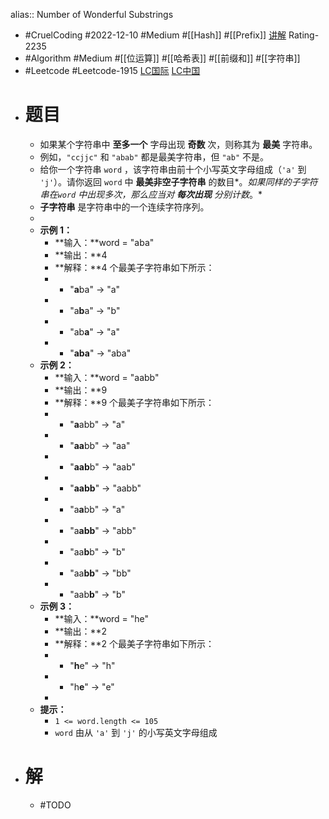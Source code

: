alias:: Number of Wonderful Substrings

- #CruelCoding #2022-12-10 #Medium #[[Hash]] #[[Prefix]] [讲解](https://youtu.be/QiiK-his0IQ) Rating-2235
- #Algorithm #Medium #[[位运算]] #[[哈希表]] #[[前缀和]] #[[字符串]]
- #Leetcode #Leetcode-1915 [LC国际](https://leetcode.com/problems/number-of-wonderful-substrings/) [LC中国](https://leetcode.cn/problems/number-of-wonderful-substrings/)
- # 题目
	- 如果某个字符串中 **至多一个** 字母出现 **奇数** 次，则称其为 **最美** 字符串。
	- 例如，`"ccjjc"` 和 `"abab"` 都是最美字符串，但 `"ab"` 不是。
	- 给你一个字符串 `word` ，该字符串由前十个小写英文字母组成（`'a'` 到 `'j'`）。请你返回 `word` 中 **最美非空子字符串** 的数目*。*如果同样的子字符串在`word` 中出现多次，那么应当对 **每次出现** 分别计数*。*
	- **子字符串** 是字符串中的一个连续字符序列。
	-
	- **示例 1：**
		- **输入：**word = "aba"
		- **输出：**4
		- **解释：**4 个最美子字符串如下所示：
		- - "**a**ba" -> "a"
		- - "a**b**a" -> "b"
		- - "ab**a**" -> "a"
		- - "**aba**" -> "aba"
	- **示例 2：**
		- **输入：**word = "aabb"
		- **输出：**9
		- **解释：**9 个最美子字符串如下所示：
		- - "**a**abb" -> "a"
		- - "**aa**bb" -> "aa"
		- - "**aab**b" -> "aab"
		- - "**aabb**" -> "aabb"
		- - "a**a**bb" -> "a"
		- - "a**abb**" -> "abb"
		- - "aa**b**b" -> "b"
		- - "aa**bb**" -> "bb"
		- - "aab**b**" -> "b"
	- **示例 3：**
		- **输入：**word = "he"
		- **输出：**2
		- **解释：**2 个最美子字符串如下所示：
		- - "**h**e" -> "h"
		- - "h**e**" -> "e"
		-
	- **提示：**
		- `1 <= word.length <= 105`
		- `word` 由从 `'a'` 到 `'j'` 的小写英文字母组成
- # 解
	- #TODO